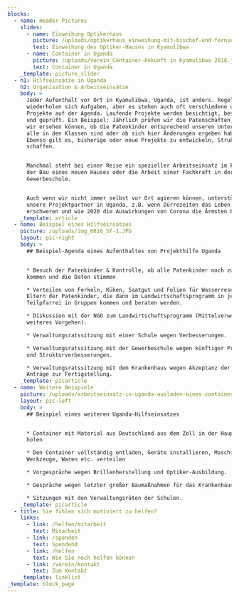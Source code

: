 ```yaml
---
blocks:
  - name: Header Pictures
    slides:
      - name: Einweihung Optikerhaus
        picture: /uploads/optikerhaus_einweihung-mit-bischof-und-fernsehen-min.jpg
        text: Einweihung des Optiker-Hauses in Kyamulibwa
      - name: Container in Uganda
        picture: /uploads/Verein_Container-Ankunft in Kyamulibwa 2018.jpg
        text: Container in Uganda
    _template: picture_slider
  - h1: Hilfseinsätze in Uganda
    h2: Organisation & Arbeitseinsätze
    body: >
      Jeder Aufenthalt vor Ort in Kyamulibwa, Uganda, ist anders. Regelmäßig
      wiederholen sich Aufgaben, aber es stehen auch oft verschiedene oder neue
      Projekte auf der Agenda. Laufende Projekte werden besichtigt, besprochen
      und geprüft. Ein Beispiel: Jährlich prüfen wir die Patenschaften, damit
      wir ersehen können, ob die Patenkinder entsprechend unseren Unterlagen
      alle in den Klassen sind oder ob sich hier Änderungen ergeben haben.
      Ebenso gilt es, bisherige oder neue Projekte zu entwickeln, Strukturen zu
      schaffen.


      Manchmal steht bei einer Reise ein spezieller Arbeitseinsatz im Fokus, wie
      der Bau eines neuen Hauses oder die Arbeit einer Fachkraft in der
      Gewerbeschule.


      Auch wenn wir nicht immer selbst vor Ort agieren können, unterstützen wir
      unsere Projektpartner in Uganda, z.B. wenn Dürrezeiten das Leben
      erschweren und wie 2020 die Auswirkungen von Corona die Ärmsten belasten.
    _template: article
  - name: Beispiel eines Hilfseinsatzes
    picture: /uploads/img_0816_bf-1.JPG
    layout: pic-right
    body: >
      ## Beispiel-Agenda eines Aufenthaltes von Projekthilfe Uganda


      * Besuch der Patenkinder & Kontrolle, ob alle Patenkinder noch zur Schule
      kommen und die Daten stimmen

      * Verteilen von Ferkeln, Küken, Saatgut und Folien für Wasserreservoirs an
      Eltern der Patenkinder, die dann im Landwirtschaftsprogramm in jeder
      Teilpfarrei in Gruppen kommen und beraten werden.

      * Diskussion mit der NGO zum Landwirtschaftsprogramm (Mittelverwendung,
      weiteres Vorgehen).

      * Verwaltungsratssitzung mit einer Schule wegen Verbesserungen.

      * Verwaltungsratssitzung mit der Gewerbeschule wegen künftiger Projekte
      und Strukturverbesserungen.

      * Verwaltungsratssitzung mit dem Krankenhaus wegen Akzeptanz der damaligen
      Anträge zur Fertigstellung.
    _template: picarticle
  - name: Weitere Beispiele
    picture: /uploads/arbeitseinsatz-in-uganda-ausladen-eines-containers.JPG
    layout: pic-left
    body: >
      ## Beispiel eines weiteren Uganda-Hilfseinsatzes


      * Container mit Material aus Deutschland aus dem Zoll in der Hauptstadt
      holen

      * Den Container vollständig entladen, Geräte installieren, Maschinen,
      Werkzeuge, Waren etc. verteilen

      * Vorgespräche wegen Brillenherstellung und Optiker-Ausbildung.

      * Gespräche wegen letzter großer Baumaßnahmen für das Krankenhaus.

      * Sitzungen mit den Verwaltungsräten der Schulen.
    _template: picarticle
  - title: Sie fühlen sich motiviert zu helfen?
    links:
      - link: /helfen/mitarbeit
        text: Mitarbeit
      - link: /spenden
        text: Spendend
      - link: /helfen
        text: Wie Sie noch helfen können
      - link: /verein/kontakt
        text: Zum Kontakt
    _template: linklist
_template: block_page
---
```


